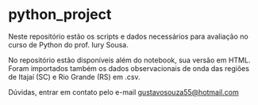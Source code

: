 # python_project
Neste repositório estão os scripts e dados necessários para avaliação no curso de Python do prof. Iury Sousa.

No repositório estão disponíveis além do notebook, sua versão em HTML.
Foram importados também os dados observacionais de onda das regiões de Itajaí (SC) e Rio Grande (RS) em .csv.

Dúvidas, entrar em contato pelo e-mail gustavosouza55@hotmail.com

